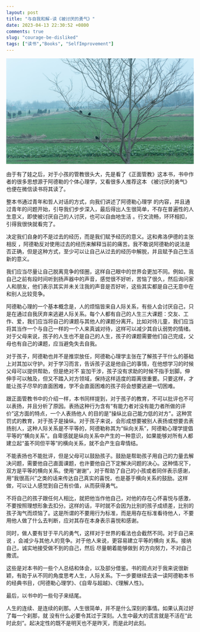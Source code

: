 ```yaml
---
layout: post
title: "与自我和解-读《被讨厌的勇气》"
date: 2023-04-13 22:30:52 +0800
comments: true
slug: "courage-be-disliked"
tags: ["读书","Books", "SelfImprovement"]
---
```


![](/images/photo/20230203birds.jpg)

由于有了娃之后，对于小孩的管教很头大，先是看了《正面管教》这本书，书中作者的很多思想源于阿德勒的个体心理学，又看很多人推荐这本 《被讨厌的勇气》也便在微信读书将其读了。
<!--more-->

整本书通过青年和哲人对话的方式，向我们讲述了阿德勒心理学 的内容，并且通过青年的问题开始，引导我们步步深入，最后得出人生很简单，不存在普遍性的人生意义，即使被讨厌自己的人讨厌，也可以自由地生活 。行文流畅，环环相扣，引得我很快就看完了。

决定我们自身的不是过去的经历，而是我们赋予经历的意义。这和弗洛伊德的主张相反 ，阿德勒反对使用过去的经历来解释当前的痛苦。我不敢说阿德勒的说法是否正确，但是这种方式，至少可以让自己从过去的经历中解脱，并且赋予自己生活新的意义。

我们应当尽量让自己脱离竞争的怪圈，这样自己眼中的世界会更加不同。例如，我自己之前有段时间听到扬声器中的声音，感觉很不好听，苦恼了很久，然后询问家人和朋友，他们表示其实并未关注我的声音是否好听，这些其实都是自己无意中在和别人比较竞争。

阿德勒心理的一个基本概念是，人的烦恼皆来自人际关系，有些人会讨厌自己，只是在通过自我厌弃来逃避人际关系。每个人都有自己的人生三大课题：交友、工作、爱，我们应当将自己的课题与其他人的课题分离开。比如对待儿童，我们应当将其当作一个与自己一样的一个人来真诚对待，这样可以减少其自认弱势的情绪。对于父母来说，孩子的人生也不是自己的人生，孩子的课题需要他们自己完成，父母也有自己的课题，应当避免失去自我。

对于孩子，阿德勒也并不是推崇放任，阿德勒心理学主张在了解孩子干什么的基础上对其加以守护。对于学习而言，告诉孩子这是他自己的事情，在他想学习的时候父母可以提供帮助，但是绝对不 妄加干涉，孩子没有求助的时候不指手划脚。伸伸手可以触及，但又不踏入对方领域，保持这样适度的距离很重要。只要这样，才能让孩子尽早的直面困难，学不会直面困难的孩子将会想要逃避一切困难。

跟正面管教书中的介绍一样，本书同样提到，对于孩子的教育，不可以批评也不可以表扬，并且分析了原因。表扬这种行为含有“有能力者对没有能力者所做的评价”这方面的特点，一个人表扬他人 的目的是"操纵比自己能力低的对方"。这种赏罚式的教育，对于孩子是操纵。对于孩子来说，会形成想要被别人表扬或想要去表扬别人，这种人际关系是不平等的，阿德勒称其为“纵向关系”，阿德勒心理学提倡平等的“横向关系”。自卑感就是纵向关系中产生的一种意识，如果能够对所有人都 建立起“虽不同但平等”的横向关系，就不会产生自卑情结。

不能表扬也不能批评，但是父母可以鼓励孩子。鼓励是帮助孩子用自己的力量去解决问题，需要他自己直面课题，也许要他自己下定解决问题的决心。这种情况下，双方是平等的横向关系。使用“谢谢”，对于帮助了自己的小孩或者同伴表示感谢，用“我很高兴”之类的话来传达自己真实的喜悦，也是基于横向关系的鼓励。这样做，可以让人感觉到自己有价值，从而获得勇气。

不将自己的孩子跟任何人相比，就把他当作他自己，对他的存在心怀喜悦与感激，不要按照理想形象去扣分。这样的话，平时就不会因为比别的孩子成绩差，比别的孩子淘气而烦恼了。这是所谓的不要用行为标准，而是用存在标准看待他人，不要用他人做了什么去判断，应对其存在本身表示喜悦和感谢。

同时，做人要有甘于平凡的勇气，这样对于世界的看法也会截然不同。对于自己来说 ，会减少与其他人的竞争。对于他人来说，更容易建立平等的横向 关系。接纳自己，诚实地接受做不到的自己，然后 尽量朝着能够做到 的方向努力，不对自己撒谎。

这些是对本书的一些个人总结和体会，以及部分借鉴。书的观点对于我来说很新颖，有助于从不同的角度思考人生，人际关系。下一步要继续去读一读阿德勒本书的经典书目，《阿德勒心理学》、《自卑与超越》、《理解人性》。

最后，以书中的一些句子来结尾。

人生的连续、是连续的刹那。人生很简单，并不是什么深刻的事情。如果认真过好了每一个刹那，就 没有什么必要令其过于深刻。人生中最大的谎言就是不活在“此时此刻”。起决定性的既不是明天也不是昨天，而是此时此刻。